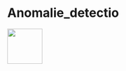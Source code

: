 # Anomalie_detectio
<img src="https://github.com/amraniissam/Anomalie_detection/blob/master/img/t%C3%A9l%C3%A9chargement____.png)"  width="80" height="80">

